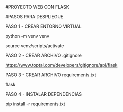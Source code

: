 #PROYECTO WEB CON FLASK

#PASOS PARA DESPLIEGUE

PASO 1 - CREAR ENTORNO VIRTUAL

python -m venv venv

source venv/scripts/activate

PASO 2 - CREAR ARCHIVO .gitignore

https://www.toptal.com/developers/gitignore/api/flask

PASO 3 - CREAR ARCHIVO requirements.txt

flask

PASO 4 - INSTALAR DEPENDENCIAS

pip install -r requirements.txt
